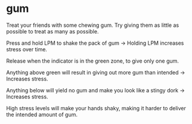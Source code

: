 # gum
Treat your friends with some chewing gum. Try giving them as little as possible to treat as many as possible.

Press and hold LPM to shake the pack of gum -> Holding LPM increases stress over time.

Release when the indicator is in the green zone, to give only one gum.

Anything above green will result in giving out more gum than intended -> Increases stress.

Anything below will yield no gum and make you look like a stingy dork -> Increases stress.

High stress levels will make your hands shaky, making it harder to deliver the intended amount of gum.
